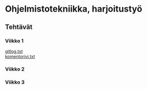 # **Ohjelmistotekniikka, harjoitustyö**
## **Tehtävät**
### **Viikko 1**

[gitlog.txt](https://github.com/Kozbeli/ot-harjoitustyo/blob/master/laskarit/viikko1/gitlog.txt)  
[komentorivi.txt](https://github.com/Kozbeli/ot-harjoitustyo/blob/master/laskarit/viikko1/komentorivi.txt)  
  
### **Viikko 2**  
### **Viikko 3**

